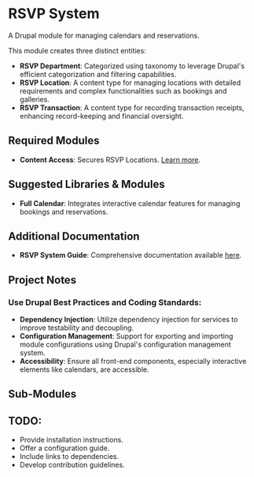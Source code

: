 # RSVP System
A Drupal module for managing calendars and reservations.

This module creates three distinct entities:
- **RSVP Department**: Categorized using taxonomy to leverage Drupal's efficient categorization and filtering capabilities.
- **RSVP Location**: A content type for managing locations with detailed requirements and complex functionalities such as bookings and galleries.
- **RSVP Transaction**: A content type for recording transaction receipts, enhancing record-keeping and financial oversight.

## Required Modules
- **Content Access**: Secures RSVP Locations. [Learn more](https://www.drupal.org/project/content_access).

## Suggested Libraries & Modules
- **Full Calendar**: Integrates interactive calendar features for managing bookings and reservations.

## Additional Documentation
- **RSVP System Guide**: Comprehensive documentation available [here](https://gluebox.com/design/rsvp_system_guide).

## Project Notes

### Use Drupal Best Practices and Coding Standards:
- **Dependency Injection**: Utilize dependency injection for services to improve testability and decoupling.
- **Configuration Management**: Support for exporting and importing module configurations using Drupal's configuration management system.
- **Accessibility**: Ensure all front-end components, especially interactive elements like calendars, are accessible.

## Sub-Modules

## TODO:
- Provide installation instructions.
- Offer a configuration guide.
- Include links to dependencies.
- Develop contribution guidelines.
